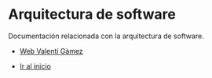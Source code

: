 # Arquitectura de software

Documentación relacionada con la arquitectura de software.

* [Web Valentí Gàmez](https://valentigamez.com)

* [Ir al inicio](/)
